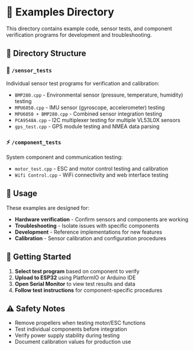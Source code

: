 # 🔬 Examples Directory

This directory contains example code, sensor tests, and component verification programs for development and troubleshooting.

## 📁 Directory Structure

### 🔧 `/sensor_tests`

Individual sensor test programs for verification and calibration:

- `BMP280.cpp` - Environmental sensor (pressure, temperature, humidity) testing
- `MPU6050.cpp` - IMU sensor (gyroscope, accelerometer) testing
- `MPU6050 + BMP280.cpp` - Combined sensor integration testing
- `PCA9548A.cpp` - I2C multiplexer testing for multiple VL53L0X sensors
- `gps_test.cpp` - GPS module testing and NMEA data parsing

### ⚡ `/component_tests`

System component and communication testing:

- `motor_test.cpp` - ESC and motor control testing and calibration
- `Wifi Control.cpp` - WiFi connectivity and web interface testing

## 🎯 Usage

These examples are designed for:

- **Hardware verification** - Confirm sensors and components are working
- **Troubleshooting** - Isolate issues with specific components
- **Development** - Reference implementations for new features
- **Calibration** - Sensor calibration and configuration procedures

## 🚀 Getting Started

1. **Select test program** based on component to verify
2. **Upload to ESP32** using PlatformIO or Arduino IDE
3. **Open Serial Monitor** to view test results and data
4. **Follow test instructions** for component-specific procedures

## ⚠️ Safety Notes

- Remove propellers when testing motor/ESC functions
- Test individual components before integration
- Verify power supply stability during testing
- Document calibration values for production use
